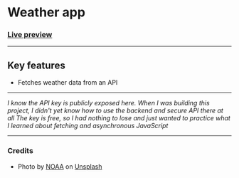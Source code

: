# Weather app
### [Live preview](https://twentysixhugs.github.io/Weather-app/)

---

## Key features

- Fetches weather data from an API

---
*I know the API key is publicly exposed here.
When I was building this project, I didn't yet know how to use the backend and secure API there at all
The key is free, so I had nothing to lose and just wanted to practice what I
learned about fetching and asynchronous JavaScript*

---

### Credits
- Photo by <a href="https://unsplash.com/@noaa?utm_source=unsplash&utm_medium=referral&utm_content=creditCopyText">NOAA</a> on <a href="https://unsplash.com/s/photos/background-weather-app?utm_source=unsplash&utm_medium=referral&utm_content=creditCopyText">Unsplash</a>
  
